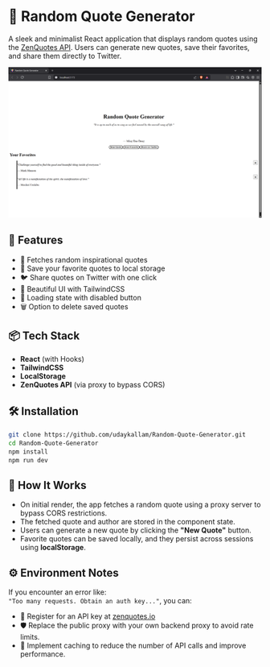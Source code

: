 # 📜 Random Quote Generator

A sleek and minimalist React application that displays random quotes using the [ZenQuotes API](https://zenquotes.io). Users can generate new quotes, save their favorites, and share them directly to Twitter.

![App Screenshot](screenshot.png)

## 🚀 Features

- 🎲 Fetches random inspirational quotes
- 💾 Save your favorite quotes to local storage
- 🐦 Share quotes on Twitter with one click
- 🌈 Beautiful UI with TailwindCSS
- 🔄 Loading state with disabled button
- 🗑️ Option to delete saved quotes

## 📦 Tech Stack

- **React** (with Hooks)
- **TailwindCSS**
- **LocalStorage**
- **ZenQuotes API** (via proxy to bypass CORS)

## 🛠️ Installation

```bash
git clone https://github.com/udaykallam/Random-Quote-Generator.git
cd Random-Quote-Generator
npm install
npm run dev
```

## 🧠 How It Works

- On initial render, the app fetches a random quote using a proxy server to bypass CORS restrictions.
- The fetched quote and author are stored in the component state.
- Users can generate a new quote by clicking the **"New Quote"** button.
- Favorite quotes can be saved locally, and they persist across sessions using **localStorage**.

## ⚙️ Environment Notes

If you encounter an error like:  
`"Too many requests. Obtain an auth key..."`, you can:

- 🔑 Register for an API key at [zenquotes.io](https://zenquotes.io)
- 🛡️ Replace the public proxy with your own backend proxy to avoid rate limits.
- 🧠 Implement caching to reduce the number of API calls and improve performance.
